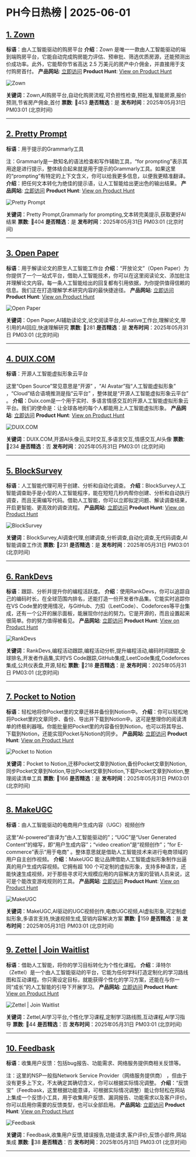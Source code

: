 # PH今日热榜 | 2025-06-01

## [1. Zown](https://www.producthunt.com/posts/zown-2?utm_campaign=producthunt-api&utm_medium=api-v2&utm_source=Application%3A+dev+%28ID%3A+189358%29)
**标语**：由人工智能驱动的购房平台
**介绍**：Zown 是唯一一款由人工智能驱动的端到端购房平台，它能自动完成购房能力评估、预审批、筛选优质房源，还能预测出价成功率。此外，它能帮你节省高达 2.5 万美元的房产中介佣金，并直接用于支付购房首付。
**产品网站**: [立即访问](https://www.producthunt.com/r/YFWH5CO47KTHG5?utm_campaign=producthunt-api&utm_medium=api-v2&utm_source=Application%3A+dev+%28ID%3A+189358%29)
**Product Hunt**: [View on Product Hunt](https://www.producthunt.com/posts/zown-2?utm_campaign=producthunt-api&utm_medium=api-v2&utm_source=Application%3A+dev+%28ID%3A+189358%29)

![Zown](https://ph-files.imgix.net/f7bc5ecf-8f6f-4823-baa5-651f9e8bc027.png?auto=format)

**关键词**：Zown,AI购房平台,自动化购房流程,可负担性检查,预批准,智能房源,报价预测,节省房产佣金,首付
**票数**: 🔺453
**是否精选**：是
**发布时间**：2025年05月31日 PM03:01 (北京时间)

---

## [2. Pretty Prompt](https://www.producthunt.com/posts/pretty-prompt?utm_campaign=producthunt-api&utm_medium=api-v2&utm_source=Application%3A+dev+%28ID%3A+189358%29)
**标语**：用于提示的Grammarly工具

注：Grammarly是一款知名的语法检查和写作辅助工具，“for prompting”表示其用途是进行提示，整体结合起来就是用于提示的Grammarly工具。如果这里的“prompting”有特定的上下文含义，你可以给我更多信息，以便我更精准翻译。
**介绍**：把任何文本转化为绝佳的提示语，让人工智能给出更出色的输出结果。
**产品网站**: [立即访问](https://www.producthunt.com/r/WZZRJNGSHALDRQ?utm_campaign=producthunt-api&utm_medium=api-v2&utm_source=Application%3A+dev+%28ID%3A+189358%29)
**Product Hunt**: [View on Product Hunt](https://www.producthunt.com/posts/pretty-prompt?utm_campaign=producthunt-api&utm_medium=api-v2&utm_source=Application%3A+dev+%28ID%3A+189358%29)

![Pretty Prompt](https://ph-files.imgix.net/477203da-b046-4b8f-b7c2-7c650a5c7921.png?auto=format)

**关键词**：Pretty Prompt,Grammarly for prompting,文本转完美提示,获取更好AI结果
**票数**: 🔺404
**是否精选**：是
**发布时间**：2025年05月31日 PM03:01 (北京时间)

---

## [3. Open Paper](https://www.producthunt.com/posts/open-paper-2?utm_campaign=producthunt-api&utm_medium=api-v2&utm_source=Application%3A+dev+%28ID%3A+189358%29)
**标语**：用于解读论文的原生人工智能工作台
**介绍**：“开放论文”（Open Paper）为你提供了一个一站式平台，借助人工智能技术，你可以在这里阅读论文、添加批注并理解论文内容。每一条人工智能给出的回复都有引用依据，为你提供值得信赖的信息。我们正在打造理解学术研究内容的最快捷途径。
**产品网站**: [立即访问](https://www.producthunt.com/r/5TYAC3H5WCVJJH?utm_campaign=producthunt-api&utm_medium=api-v2&utm_source=Application%3A+dev+%28ID%3A+189358%29)
**Product Hunt**: [View on Product Hunt](https://www.producthunt.com/posts/open-paper-2?utm_campaign=producthunt-api&utm_medium=api-v2&utm_source=Application%3A+dev+%28ID%3A+189358%29)

![Open Paper](https://ph-files.imgix.net/e2d8b65f-d1fa-4278-9697-b237e24f728b.png?auto=format)

**关键词**：Open Paper,AI辅助读论文,论文阅读平台,AI-native工作台,理解论文,带引用的AI回应,快速理解研究
**票数**: 🔺281
**是否精选**：是
**发布时间**：2025年05月31日 PM03:01 (北京时间)

---

## [4. DUIX.COM](https://www.producthunt.com/posts/duix-com?utm_campaign=producthunt-api&utm_medium=api-v2&utm_source=Application%3A+dev+%28ID%3A+189358%29)
**标语**：开源人工智能虚拟形象云平台

这里“Open Source”常见意思是“开源” ，“AI Avatar”指“人工智能虚拟形象” ，“Cloud”结合语境推测是指“云平台” ，整体就是“开源人工智能虚拟形象云平台” 。
**介绍**：Duix.com是一个用于实时、多语言情感交互的开源人工智能虚拟形象云平台。我们的使命是：让全球各地的每个人都能用上人工智能虚拟形象。
**产品网站**: [立即访问](https://www.producthunt.com/r/UED4ZD64HRZSVH?utm_campaign=producthunt-api&utm_medium=api-v2&utm_source=Application%3A+dev+%28ID%3A+189358%29)
**Product Hunt**: [View on Product Hunt](https://www.producthunt.com/posts/duix-com?utm_campaign=producthunt-api&utm_medium=api-v2&utm_source=Application%3A+dev+%28ID%3A+189358%29)

![DUIX.COM](https://ph-files.imgix.net/cfe1fb89-c558-4837-8509-849fd80876b5.jpeg?auto=format)

**关键词**：DUIX.COM,开源AI头像云,实时交互,多语言交互,情感交互,AI头像
**票数**: 🔺234
**是否精选**：否
**发布时间**：2025年05月31日 PM03:01 (北京时间)

---

## [5. BlockSurvey](https://www.producthunt.com/posts/blocksurvey-3?utm_campaign=producthunt-api&utm_medium=api-v2&utm_source=Application%3A+dev+%28ID%3A+189358%29)
**标语**：人工智能代理可用于创建、分析和自动化调查。
**介绍**：BlockSurvey人工智能调查助手是小型的人工智能程序，能在短短几秒内帮你创建、分析和自动执行调查，而且无需编写代码。借助人工智能，你可以立即拟定问题、解读调查结果，开启更智能、更高效的调查流程。
**产品网站**: [立即访问](https://www.producthunt.com/r/F7MOUTESX6LEZT?utm_campaign=producthunt-api&utm_medium=api-v2&utm_source=Application%3A+dev+%28ID%3A+189358%29)
**Product Hunt**: [View on Product Hunt](https://www.producthunt.com/posts/blocksurvey-3?utm_campaign=producthunt-api&utm_medium=api-v2&utm_source=Application%3A+dev+%28ID%3A+189358%29)

![BlockSurvey](https://ph-files.imgix.net/88ce08cd-d43a-48d5-ae58-99c6d3a281df.png?auto=format)

**关键词**：BlockSurvey,AI调查代理,创建调查,分析调查,自动化调查,无代码调查,AI智能调查工作流
**票数**: 🔺231
**是否精选**：是
**发布时间**：2025年05月31日 PM03:01 (北京时间)

---

## [6. RankDevs](https://www.producthunt.com/posts/rankdevs?utm_campaign=producthunt-api&utm_medium=api-v2&utm_source=Application%3A+dev+%28ID%3A+189358%29)
**标语**：跟踪、分析并提升你的编程活跃度。
**介绍**：使用RankDevs，你可以追踪自己的编码时长，在全球范围内排名，还能打造一份开发者作品集。它能实时追踪你在VS Code里的使用情况，与GitHub、力扣（LeetCode）、Codeforces等平台集成，还有一个公开的展示面板，能展现你付出的努力。它是开源的，而且设置起来很简单。你的努力值得被看见。
**产品网站**: [立即访问](https://www.producthunt.com/r/D4DW364PSASFLO?utm_campaign=producthunt-api&utm_medium=api-v2&utm_source=Application%3A+dev+%28ID%3A+189358%29)
**Product Hunt**: [View on Product Hunt](https://www.producthunt.com/posts/rankdevs?utm_campaign=producthunt-api&utm_medium=api-v2&utm_source=Application%3A+dev+%28ID%3A+189358%29)

![RankDevs](https://ph-files.imgix.net/a3b625a3-383b-4023-80b9-e4ab595bc01f.jpeg?auto=format)

**关键词**：RankDevs,编程活动跟踪,编程活动分析,提升编程活动,编码时间跟踪,全球排名,开发者作品集,实时VS Code跟踪,GitHub集成,LeetCode集成,Codeforces集成,公共仪表盘,开源,轻松
**票数**: 🔺218
**是否精选**：是
**发布时间**：2025年05月31日 PM03:01 (北京时间)

---

## [7. Pocket to Notion](https://www.producthunt.com/posts/pocket-to-notion?utm_campaign=producthunt-api&utm_medium=api-v2&utm_source=Application%3A+dev+%28ID%3A+189358%29)
**标语**：轻松地将你Pocket里的文章迁移并备份到Notion中。
**介绍**：你可以轻松地将Pocket里的文章同步、备份、导出并下载到Notion中。这可是整理你的阅读清单的终极利器哦。你能批量把Pocket里的内容备份到Notion，也可以将其导出、下载到Notion，还能实现Pocket与Notion的同步。
**产品网站**: [立即访问](https://www.producthunt.com/r/ABNZNHJ7JYGQ66?utm_campaign=producthunt-api&utm_medium=api-v2&utm_source=Application%3A+dev+%28ID%3A+189358%29)
**Product Hunt**: [View on Product Hunt](https://www.producthunt.com/posts/pocket-to-notion?utm_campaign=producthunt-api&utm_medium=api-v2&utm_source=Application%3A+dev+%28ID%3A+189358%29)

![Pocket to Notion](https://ph-files.imgix.net/5022bb64-ebc6-4b6c-9147-4d4091189540.png?auto=format)

**关键词**：Pocket to Notion,迁移Pocket文章到Notion,备份Pocket文章到Notion,同步Pocket文章到Notion,导出Pocket文章到Notion,下载Pocket文章到Notion,整理阅读清单工具
**票数**: 🔺166
**是否精选**：是
**发布时间**：2025年05月31日 PM03:01 (北京时间)

---

## [8. MakeUGC](https://www.producthunt.com/posts/makeugc-2?utm_campaign=producthunt-api&utm_medium=api-v2&utm_source=Application%3A+dev+%28ID%3A+189358%29)
**标语**：由人工智能驱动的电商用户生成内容（UGC）视频创作

这里“AI-powered”直译为“由人工智能驱动的”；“UGC”是“User Generated Content”的缩写，即“用户生成内容”；“video creation”是“视频创作”；“for E-commerce”表示“用于电商” 。整体意思就是借助人工智能技术来进行电商领域的用户自主创作视频。
**介绍**：MakeUGC 能让品牌借助人工智能虚拟形象制作出逼真的用户生成内容视频。它拥有超 100 个可定制的虚拟形象，支持多种语言，还能快速生成视频，对于那些寻求可大规模应用的内容解决方案的营销人员来说，这可是个能改变游戏规则的工具。
**产品网站**: [立即访问](https://www.producthunt.com/r/YAK5LORVPSEVW2?utm_campaign=producthunt-api&utm_medium=api-v2&utm_source=Application%3A+dev+%28ID%3A+189358%29)
**Product Hunt**: [View on Product Hunt](https://www.producthunt.com/posts/makeugc-2?utm_campaign=producthunt-api&utm_medium=api-v2&utm_source=Application%3A+dev+%28ID%3A+189358%29)

![MakeUGC](https://ph-files.imgix.net/0cc2e949-65c1-42cd-b54c-a38ebf25c326.png?auto=format)

**关键词**：MakeUGC,AI驱动的UGC视频创作,电商UGC视频,AI虚拟形象,可定制虚拟形象,多语言支持,快速视频生成,营销内容解决方案
**票数**: 🔺159
**是否精选**：是
**发布时间**：2025年05月31日 PM03:01 (北京时间)

---

## [9. Zettel | Join Waitlist](https://www.producthunt.com/posts/zettel-join-waitlist?utm_campaign=producthunt-api&utm_medium=api-v2&utm_source=Application%3A+dev+%28ID%3A+189358%29)
**标语**：借助人工智能，将你的学习目标转化为个性化课程。
**介绍**：泽特尔（Zettel）是一个由人工智能驱动的平台，它能为任何学科打造定制化的学习路线图和互动课程。你只需设定目标，就能获得个性化的学习方案，还能在与你一同“成长”的人工智能的引导下开展学习。
**产品网站**: [立即访问](https://www.producthunt.com/r/IGKY2JETDYBOEW?utm_campaign=producthunt-api&utm_medium=api-v2&utm_source=Application%3A+dev+%28ID%3A+189358%29)
**Product Hunt**: [View on Product Hunt](https://www.producthunt.com/posts/zettel-join-waitlist?utm_campaign=producthunt-api&utm_medium=api-v2&utm_source=Application%3A+dev+%28ID%3A+189358%29)

![Zettel | Join Waitlist](https://ph-files.imgix.net/c9a4350c-db18-4945-bff6-0bd1548937c2.jpeg?auto=format)

**关键词**：Zettel,AI学习平台,个性化学习课程,定制学习路线图,互动课程,AI学习指导
**票数**: 🔺44
**是否精选**：否
**发布时间**：2025年05月31日 PM03:01 (北京时间)

---

## [10. Feedbask](https://www.producthunt.com/posts/feedbask?utm_campaign=producthunt-api&utm_medium=api-v2&utm_source=Application%3A+dev+%28ID%3A+189358%29)
**标语**：收集用户反馈：包括bug报告、功能需求、网络服务提供商相关反馈等。

注：这里的NSP一般指Network Service Provider（网络服务提供商） ，但由于没有更多上下文，不太确定其确切含义，你可以根据实际情况调整。
**介绍**：“反馈宝”（Feedbask，这里根据功能意译，可根据实际情况调整）能让你轻松在网站上集成一个反馈小工具，用于收集用户反馈、漏洞报告、功能需求以及客户评价。你可以启用你需要的反馈类型，也可以全部启用。
**产品网站**: [立即访问](https://www.producthunt.com/r/COLDJKOIZK2DVN?utm_campaign=producthunt-api&utm_medium=api-v2&utm_source=Application%3A+dev+%28ID%3A+189358%29)
**Product Hunt**: [View on Product Hunt](https://www.producthunt.com/posts/feedbask?utm_campaign=producthunt-api&utm_medium=api-v2&utm_source=Application%3A+dev+%28ID%3A+189358%29)

![Feedbask](https://ph-files.imgix.net/cd0e7410-ce75-463d-b069-852567bf9f6c.png?auto=format)

**关键词**：Feedbask,收集用户反馈,错误报告,功能请求,客户评价,反馈小部件,网站集成
**票数**: 🔺38
**是否精选**：否
**发布时间**：2025年05月31日 PM03:01 (北京时间)

---

